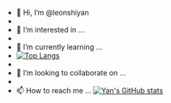 - 👋 Hi, I’m @leonshiyan
- 
- 👀 I’m interested in ...
- 
- 🌱 I’m currently learning ...
- [![Top Langs](https://github-readme-stats.vercel.app/api/top-langs/?username=leonshiyan)](https://github.com/anuraghazra/github-readme-stats)
- 
- 💞️ I’m looking to collaborate on ...
- 
- 📫 How to reach me ...
[![Yan's GitHub stats](https://github-readme-stats.vercel.app/api?username=leonshiyan)](https://github.com/anuraghazra/github-readme-stats&count_private=true&show_icons=true&theme=gruvbox)

<!---
leonshiyan/leonshiyan is a ✨ special ✨ repository because its `README.md` (this file) appears on your GitHub profile.
You can click the Preview link to take a look at your changes.
--->
